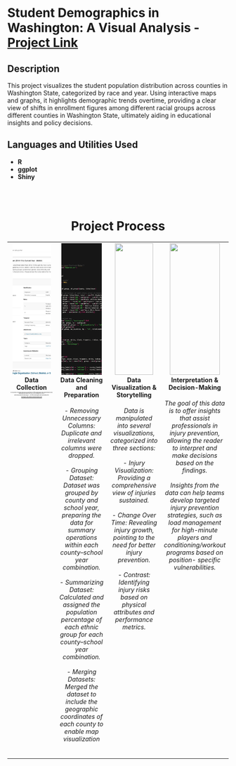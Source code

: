 <h1>Student Demographics in Washington: A Visual Analysis - <a href="https://moriojac.shinyapps.io/wa_app/">Project Link</a> </h1>


<h2>Description</h2>
This project visualizes the student population distribution across counties in Washington State, categorized by race and year. Using interactive maps and graphs, it highlights demographic trends overtime, providing a clear view of shifts in enrollment figures among different racial groups across different counties in Washington State, ultimately aiding in educational insights and policy decisions.  
<br />


<h2>Languages and Utilities Used</h2>

- <b>R</b> 
- <b>ggplot</b>
- <b>Shiny</b>

<br><br>

<div align="center">
  <h1>Project Process</h1>
</div>

<table width="100%" style="table-layout: fixed;">
  <tr>
    <td align="center" valign="top" width="25%">
      <div>
        <img src="WAstudentProject_P1.png" style="width: 90%; height: 300px; object-fit: cover;" />
        <b>Data Collection</b>
        <br>
        <h6 style="text-align: center; min-height: 150px; font-size: 2px;">
          For this project, enrollment data was sourced from the official Washington State Student Report Card, spanning school years from 2014–2015 through 2024–2025.
          <br><br> Data was provided by data.wa.gov - the official Washington state open data portal. 
          <br><br> <a href="https://data.wa.gov/education/Report-Card-Enrollment-from-2014-15-to-Current-Yea/rxjk-6ieq/about_data">Washington State Student Enrollment Report Card</a>
        </h6>
      </div>
    </td>
    <td align="center" valign="top" width="25%">
      <div>
        <img src="WAstudentProject_P2.png" style="width: 90%; height: 300px; object-fit: cover;" />
        <b>Data Cleaning and Preparation</b>
        <h6 style="text-align: center; min-height: 150px;">
          - Removing Unnecessary Columns: Duplicate and irrelevant columns were dropped.
         <br><br> - Grouping Dataset: Dataset was grouped by county and school year, preparing the data for summary operations within each county–school year combination.
         <br><br> - Summarizing Dataset: Calculated and assigned the population percentage of each ethnic group for each county–school year combination.
         <br><br> - Merging Datasets: Merged the dataset to include the geographic coordinates of each county to enable map visualization
        </h6>
      </div>
    </td>
    <td align="center" valign="top" width="25%">
      <div>
        <img src="InjuryProject_P3.png" style="width: 90%; height: 300px; object-fit: cover;" />
        <b>Data Visualization & Storytelling</b>
        <h6 style="text-align: center; min-height: 150px;">
          Data is manipulated into several visualizations, categorized into three sections:
         <br><br> - Injury Visualization: Providing a comprehensive view of injuries sustained.
         <br><br> - Change Over Time: Revealing injury growth, pointing to the need for better injury prevention.
         <br><br> - Contrast: Identifying injury risks based on physical attributes and performance metrics.
        </h6>
      </div>
    </td>
    <td align="center" valign="top" width="25%">
      <div>
        <img src="InjuryProject_P4.png" style="width: 90%; height: 300px; object-fit: cover;" />
        <b>Interpretation & Decision-Making</b>
        <h6 style="text-align: center; min-height: 150px;">
          The goal of this data is to offer insights that assist professionals in injury prevention, allowing the reader to interpret and make decisions based on the findings.
         <br><br> Insights from the data can help teams develop targeted injury prevention strategies, such as load management for high-minute players and conditioning/workout programs based on position-             specific vulnerabilities.
        </h6>
      </div>
    </td>
  </tr>
</table>
